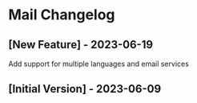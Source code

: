 # Mail Changelog

## [New Feature] - 2023-06-19

Add support for multiple languages and email services

## [Initial Version] - 2023-06-09
